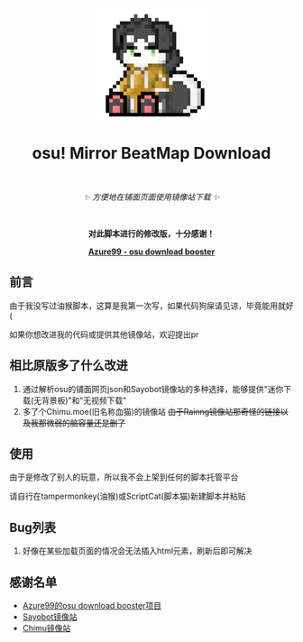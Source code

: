 <p align="center">
  <img src="https://raw.githubusercontent.com/PawTeamClub/.github/main/paw_temporary_icons.png" width="200" height="200">
</p>

<div align="center">
  
# osu! Mirror BeatMap Download

<br />

_✨ 方便地在铺面页面使用镜像站下载 ✨_

<br />

<b>对此脚本进行的修改版，十分感谢！

[Azure99 - osu download booster](https://github.com/Azure99/osu-download-booster)</b>

</div>

## 前言

由于我没写过油猴脚本，这算是我第一次写，如果代码狗屎请见谅，毕竟能用就好 (

如果你想改进我的代码或提供其他镜像站，欢迎提出pr

## 相比原版多了什么改进

1. 通过解析osu的铺面网页json和Sayobot镜像站的多种选择，能够提供"迷你下载(无背景板)"和"无视频下载"
2. 多了个Chimu.moe(旧名称血猫)的镜像站 ~~由于Rainng镜像站那奇怪的链接以及我那微弱的脑容量还是删了~~

## 使用

由于是修改了别人的玩意，所以我不会上架到任何的脚本托管平台

请自行在tampermonkey(油猴)或ScriptCat(脚本猫)新建脚本并粘贴

## Bug列表

1. 好像在某些加载页面的情况会无法插入html元素，刷新后即可解决

## 感谢名单

- [Azure99的osu download booster项目](https://github.com/Azure99/osu-download-booster)
- [Sayobot镜像站](https://osu.sayobot.cn/)
- [Chimu镜像站](https://Chimu.moe/)
